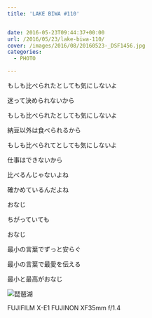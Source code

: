 ```yaml
---
title: 'LAKE BIWA #110'


date: 2016-05-23T09:44:37+00:00
url: /2016/05/23/lake-biwa-110/
cover: /images/2016/08/20160523-_DSF1456.jpg
categories:
  - PHOTO

---
```

<!--more-->

もしも比べられたとしても気にしないよ

迷って決められないから

もしも比べられたとしても気にしないよ

納豆以外は食べられるから

もしも比べられてとしても気にしないよ

仕事はできないから

比べるんじゃないよね

確かめているんだよね

おなじ

ちがっていても

おなじ

最小の言葉でずっと安らぐ

最小の言葉で最愛を伝える

最小と最高がおなじ

![琵琶湖](/images/2016/08/20160523-_DSF1482.jpg "琵琶湖")

FUJIFILM X-E1 FUJINON XF35mm f/1.4
